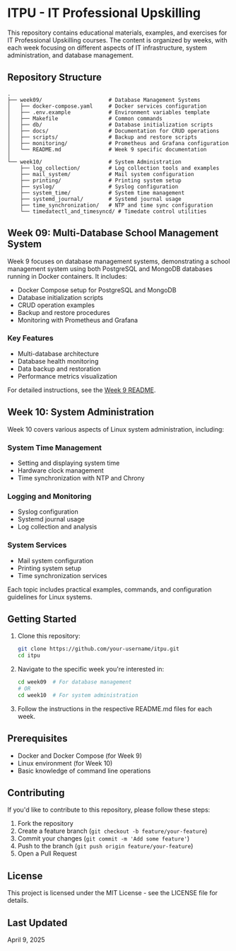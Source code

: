 # ITPU - IT Professional Upskilling

This repository contains educational materials, examples, and exercises for IT Professional Upskilling courses. The content is organized by weeks, with each week focusing on different aspects of IT infrastructure, system administration, and database management.

## Repository Structure

```
.
├── week09/                     # Database Management Systems
│   ├── docker-compose.yaml     # Docker services configuration
│   ├── .env.example            # Environment variables template
│   ├── Makefile                # Common commands
│   ├── db/                     # Database initialization scripts
│   ├── docs/                   # Documentation for CRUD operations
│   ├── scripts/                # Backup and restore scripts
│   ├── monitoring/             # Prometheus and Grafana configuration
│   └── README.md               # Week 9 specific documentation
│
└── week10/                     # System Administration
    ├── log_collection/         # Log collection tools and examples
    ├── mail_system/            # Mail system configuration
    ├── printing/               # Printing system setup
    ├── syslog/                 # Syslog configuration
    ├── system_time/            # System time management
    ├── systemd_journal/        # Systemd journal usage
    ├── time_synchronization/   # NTP and time sync configuration
    └── timedatectl_and_timesyncd/ # Timedate control utilities
```

## Week 09: Multi-Database School Management System

Week 9 focuses on database management systems, demonstrating a school management system using both PostgreSQL and MongoDB databases running in Docker containers. It includes:

- Docker Compose setup for PostgreSQL and MongoDB
- Database initialization scripts
- CRUD operation examples
- Backup and restore procedures
- Monitoring with Prometheus and Grafana

### Key Features

- Multi-database architecture
- Database health monitoring
- Data backup and restoration
- Performance metrics visualization

For detailed instructions, see the [Week 9 README](/week09/README.md).

## Week 10: System Administration

Week 10 covers various aspects of Linux system administration, including:

### System Time Management
- Setting and displaying system time
- Hardware clock management
- Time synchronization with NTP and Chrony

### Logging and Monitoring
- Syslog configuration
- Systemd journal usage
- Log collection and analysis

### System Services
- Mail system configuration
- Printing system setup
- Time synchronization services

Each topic includes practical examples, commands, and configuration guidelines for Linux systems.

## Getting Started

1. Clone this repository:
   ```bash
   git clone https://github.com/your-username/itpu.git
   cd itpu
   ```

2. Navigate to the specific week you're interested in:
   ```bash
   cd week09  # For database management
   # OR
   cd week10  # For system administration
   ```

3. Follow the instructions in the respective README.md files for each week.

## Prerequisites

- Docker and Docker Compose (for Week 9)
- Linux environment (for Week 10)
- Basic knowledge of command line operations

## Contributing

If you'd like to contribute to this repository, please follow these steps:

1. Fork the repository
2. Create a feature branch (`git checkout -b feature/your-feature`)
3. Commit your changes (`git commit -m 'Add some feature'`)
4. Push to the branch (`git push origin feature/your-feature`)
5. Open a Pull Request

## License

This project is licensed under the MIT License - see the LICENSE file for details.

## Last Updated

April 9, 2025
